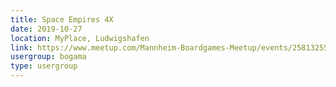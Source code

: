 ```yaml
---
title: Space Empires 4X
date: 2019-10-27
location: MyPlace, Ludwigshafen
link: https://www.meetup.com/Mannheim-Boardgames-Meetup/events/258132551/
usergroup: bogama
type: usergroup
---
```

